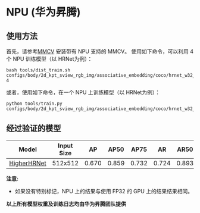 # NPU (华为昇腾)

## 使用方法

首先，请参考[MMCV](https://mmcv.readthedocs.io/zh_CN/latest/get_started/build.html#npu-mmcv-full) 安装带有 NPU 支持的 MMCV。
使用如下命令，可以利用 4 个 NPU 训练模型（以 HRNet为例）：

```shell
bash tools/dist_train.sh configs/body/2d_kpt_sview_rgb_img/associative_embedding/coco/hrnet_w32_coco_512x512.py 4
```

或者，使用如下命令，在一个 NPU 上训练模型（以 HRNet为例）：

```shell
python tools/train.py configs/body/2d_kpt_sview_rgb_img/associative_embedding/coco/hrnet_w32_coco_512x512.py
```

## 经过验证的模型

|   Model   | Input Size |  	AP  | 	AP50  | 	AP75  |  	AR   | 	AR50  | Config                                                                                                                           | Download                                                                                                                   |
|:---------:|:----------:|:-----:|:------:|:------:|:------:|:------:|:---------------------------------------------------------------------------------------------------------------------------------| :------------------------------------------------------------------------------------------------------------------------- |
| [HigherHRNet](https://mmpose.readthedocs.io/zh_CN/0.x/papers/backbones.html#associative-embedding-higherhrnet-on-coco) |  512x512   | 0.670 | 	0.859 | 	0.732 | 	0.724 | 	0.893 | [config](https://github.com/open-mmlab/mmpose/blob/dev-0.x/configs/body/2d_kpt_sview_rgb_img/associative_embedding/coco/higherhrnet_w32_coco_512x512.py) | [log](https://download.openmmlab.com/mmpose/device/npu/hrnet_20230413_035450.log.json)     |

**注意:**

- 如果没有特别标记，NPU 上的结果与使用 FP32 的 GPU 上的结果结果相同。

**以上所有模型权重及训练日志均由华为昇腾团队提供**
